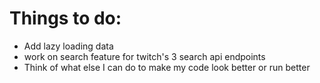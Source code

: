 <h1>Things to do:</h1>

<ul>
<li>Add lazy loading data</li>
<li>work on search feature for twitch's 3 search api endpoints</li>
<li>Think of what else I can do to make my code look better or run better</li>
</ul>
